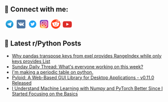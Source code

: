 ## 🔎 Connect with me:
[<img src="https://github.com/bullbesh/bullbesh/blob/main/images/Telegram.png" width="32" height="32" />](https://t.me/bullbesh)
[<img src="https://github.com/bullbesh/bullbesh/blob/main/images/VK.png" width="32" height="32" />](https://vk.com/bullbesh)
[<img src="https://github.com/bullbesh/bullbesh/blob/main/images/Twitter.png" width="32" height="32" />](https://twitter.com/bullbesh1)
[<img src="https://github.com/bullbesh/bullbesh/blob/main/images/Instagram.png" width="32" height="32" />](https://www.instagram.com/bullbesh)
[<img src="https://github.com/bullbesh/bullbesh/blob/main/images/Reddit.png" width="32" height="32" />](https://www.reddit.com/user/bullbesh)
[<img src="https://github.com/bullbesh/bullbesh/blob/main/images/YouTube.png" width="32" height="32" />](https://www.youtube.com/channel/UCtfjRs6uzgq5mfm8S06WTcg)

## 📕 Latest r/Python Posts
<!-- BLOG-POST-LIST:START -->
- [Why pandas transpose keys from exel provides RangeIndex while only keys provides List](https://www.reddit.com/r/Python/comments/1g2iztz/why_pandas_transpose_keys_from_exel_provides/)
- [Sunday Daily Thread: What&#39;s everyone working on this week?](https://www.reddit.com/r/Python/comments/1g2d9f2/sunday_daily_thread_whats_everyone_working_on/)
- [I&#39;m making a periodic table on python.](https://www.reddit.com/r/Python/comments/1g2af5p/im_making_a_periodic_table_on_python/)
- [Pyloid: A Web-Based GUI Library for Desktop Applications - v0.11.0 Released](https://www.reddit.com/r/Python/comments/1g1w3ox/pyloid_a_webbased_gui_library_for_desktop/)
- [I Understand Machine Learning with Numpy and PyTorch Better Since I Started Focusing on the Basics](https://www.reddit.com/r/Python/comments/1g1uuyc/i_understand_machine_learning_with_numpy_and/)
<!-- BLOG-POST-LIST:END -->
